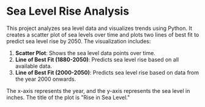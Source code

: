 # Sea Level Rise Analysis

This project analyzes sea level data and visualizes trends using Python. It creates a scatter plot of sea levels over time and plots two lines of best fit to predict sea level rise by 2050. The visualization includes:

1. **Scatter Plot**: Shows the sea level data points over time.
2. **Line of Best Fit (1880-2050)**: Predicts sea level rise based on all available data.
3. **Line of Best Fit (2000-2050)**: Predicts sea level rise based on data from the year 2000 onwards.

The x-axis represents the year, and the y-axis represents the sea level in inches. The title of the plot is "Rise in Sea Level."
